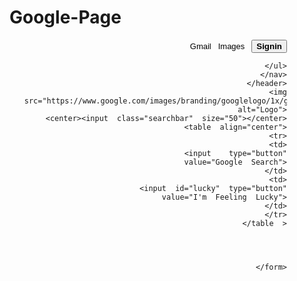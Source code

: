 # Google-Page


<html>

<head>
    <title>
        Google
    </title>
</head>
<style>
    a{
        color: black;
        text-decoration: none;
    }

    a:hover {
        text-decoration: underline;
    }

    li {
        font-family: arial, sans-serif;
        font-size: 13px;
        list-style: none;
        display: inline-block;
    }

    nav {
        text-align: right;
        padding-right: 60px;
        word-spacing: 7px;
    }


    img {
        margin-top: 200px;
        margin-left: 40%;
        margin-bottom: 20px;
    }
  button {
  background-color: rgb(32, 84, 255); /* Green */
  border: none;
  color: white;
  padding: 15px 32px;
 
  text-decoration: none;
  font-size: 10px;
  height: 20px;
  width: 50px;
  cursor: pointer;
}
.searchbar{
    margin-bottom: 20px;
}


</style>

<body>
    <header>
        <nav>
            <ul>
                <li><a href="www.gmail.com">Gmail</a></li>
                <li><a href="www.photos.google.com">Images</a></li>
                <li><button><b>Signin</b></button></li>

            </ul>
        </nav>
    </header>
    <img src="https://www.google.com/images/branding/googlelogo/1x/googlelogo_color_272x92dp.png" alt="Logo">
    <center><input class="searchbar" size="50"></center>
    <table align="center">
        <tr>
            <td>
                <input  type="button" value="Google Search">
            </td>
            <td>
                <input id="lucky" type="button" value="I'm Feeling Lucky">
            </td>
        </tr>
    </table >
       
        
        

    </form>

</body>

</html>
